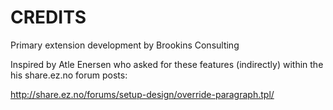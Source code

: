 CREDITS
=======

Primary extension development by Brookins Consulting

Inspired by Atle Enersen who asked for these features (indirectly) within the his share.ez.no forum posts:

http://share.ez.no/forums/setup-design/override-paragraph.tpl/

